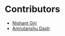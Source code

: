 # Contributors

- [Nishant Giri](https://github.com/nishant-giri "View Profile")
- [Amrutanshu Dash](https://github.com/AmrutanshuDash)